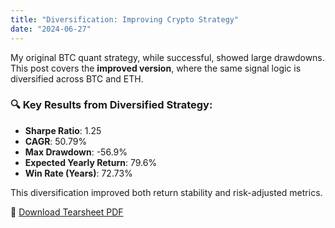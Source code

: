 ```yaml
---
title: "Diversification: Improving Crypto Strategy"
date: "2024-06-27"
---
```


My original BTC quant strategy, while successful, showed large drawdowns. This post covers the **improved version**, where the same signal logic is diversified across BTC and ETH.

### 🔍 Key Results from Diversified Strategy:
- **Sharpe Ratio**: 1.25
- **CAGR**: 50.79%
- **Max Drawdown**: -56.9%
- **Expected Yearly Return**: 79.6%
- **Win Rate (Years)**: 72.73%

This diversification improved both return stability and risk-adjusted metrics.

📎 [Download Tearsheet PDF](/pdfs/Tearsheet_Improved_Crypto_Strategy.pdf)
